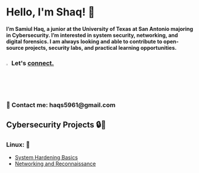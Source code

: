 # Hello, I'm Shaq! 👋
<h4>I’m Samiul Haq, a junior at the University of Texas at San Antonio majoring in Cybersecurity. I’m interested in system security, networking, and digital forensics. I am always looking and able to contribute to open-source projects, security labs, and practical learning opportunities.</h4>

<h3>

  <img width="2%" height="2%" alt="image" src="https://github.com/user-attachments/assets/a2238d77-f971-47ca-b77f-538aeae2b755" />  Let's [connect.](https://www.linkedin.com/in/samiulhaqq/) 

  </h3>

<h3>📧 Contact me: haqs5961@gmail.com </h3>

<h2>Cybersecurity Projects 🔒🔑</h2>
<h3>Linux: 🐧</h3>

- [System Hardening Basics](https://github.com/shaqboii/Linux-Hardening-Basics)
- [Networking and Reconnaissance](https://github.com/shaqboii/Networking-and-Reconnaissance)
